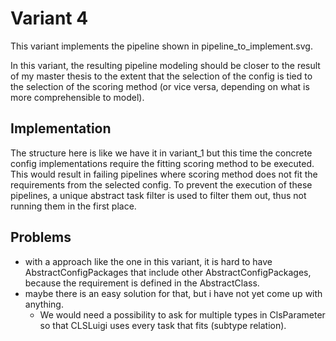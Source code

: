 # Variant 4

This variant implements the pipeline shown in pipeline_to_implement.svg.

In this variant, the resulting pipeline modeling should be closer to the result of my master thesis
to the extent that the selection of the config is tied to the selection of the scoring method
(or vice versa, depending on what is more comprehensible to model).

## Implementation

The structure here is like we have it in variant_1 but this time the concrete config implementations
require the fitting scoring method to be executed. This would result in failing pipelines
where scoring method does not fit the requirements from the selected config.
To prevent the execution of these pipelines, a unique abstract task filter is used to filter them out,
thus not running them in the first place.

## Problems

- with a approach like the one in this variant, it is hard to have AbstractConfigPackages that include other AbstractConfigPackages, because the requirement is defined in the AbstractClass.
- maybe there is an easy solution for that, but i have not yet come up with anything.
  - We would need a possibility to ask for multiple types in ClsParameter so that CLSLuigi uses every task that fits (subtype relation).
